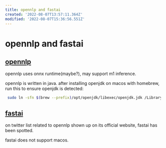 ```yaml
---
title: opennlp and fastai
created: '2022-08-07T13:57:11.364Z'
modified: '2022-08-07T15:36:56.551Z'
---
```


# opennlp and fastai

## [opennlp](https://opennlp.apache.org/)

opennlp uses onnx runtime(maybe?), may support m1 inference.

opennlp is written in java. after installing openjdk on macos with homebrew, run this to ensure openjdk is detected:

```bash
 sudo ln -sfn $(brew --prefix)/opt/openjdk/libexec/openjdk.jdk /Library/Java/JavaVirtualMachines/openjdk.jdk
```

## [fastai]()

on twitter list related to opennlp shown up on its official website, fastai has been spotted.

fastai does not support macos.
